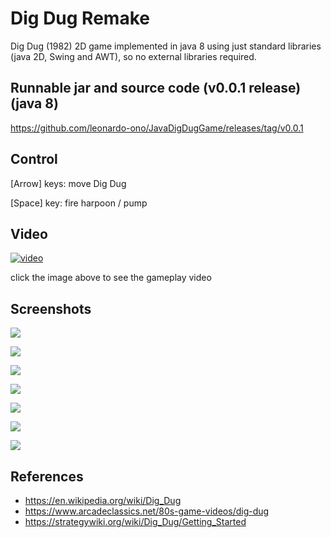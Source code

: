 # Dig Dug Remake

Dig Dug (1982) 2D game implemented in java 8 using just standard libraries (java 2D, Swing and AWT), so no external libraries required.


## Runnable jar and source code (v0.0.1 release) (java 8)

https://github.com/leonardo-ono/JavaDigDugGame/releases/tag/v0.0.1


## Control

[Arrow] keys: move Dig Dug

[Space] key: fire harpoon / pump


## Video

[![video](http://img.youtube.com/vi/2U6F2cvjEpA/0.jpg)](http://www.youtube.com/watch?v=2U6F2cvjEpA)

click the image above to see the gameplay video


## Screenshots

![](https://raw.githubusercontent.com/leonardo-ono/JavaDigDugGame/master/screenshots/screenshot_0.png)

![](https://raw.githubusercontent.com/leonardo-ono/JavaDigDugGame/master/screenshots/screenshot_1.png)

![](https://raw.githubusercontent.com/leonardo-ono/JavaDigDugGame/master/screenshots/screenshot_2.png)

![](https://raw.githubusercontent.com/leonardo-ono/JavaDigDugGame/master/screenshots/screenshot_3.png)

![](https://raw.githubusercontent.com/leonardo-ono/JavaDigDugGame/master/screenshots/screenshot_4.png)

![](https://raw.githubusercontent.com/leonardo-ono/JavaDigDugGame/master/screenshots/screenshot_5.png)

![](https://raw.githubusercontent.com/leonardo-ono/JavaDigDugGame/master/screenshots/screenshot_6.png)


## References

* https://en.wikipedia.org/wiki/Dig_Dug
* https://www.arcadeclassics.net/80s-game-videos/dig-dug
* https://strategywiki.org/wiki/Dig_Dug/Getting_Started


